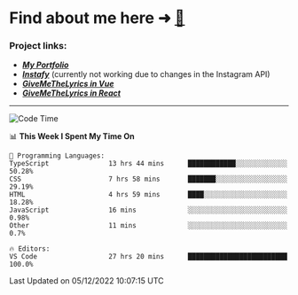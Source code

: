 # Find about me here ➜ [🧑](https://pauabella.dev)

### Project links:
- ***[My Portfolio](https://pauabella.dev)***
- ***[Instafy](https://instafy.me)*** (currently not working due to changes in the Instagram API)
- ***[GiveMeTheLyrics in Vue](https://lyrics.pauabella.dev)***
- ***[GiveMeTheLyrics in React](https://pauabella.dev/GiveMeTheLyrics)***

---
<!--START_SECTION:waka-->
![Code Time](http://img.shields.io/badge/Code%20Time-1%2C710%20hrs%2016%20mins-blue)

📊 **This Week I Spent My Time On** 

```text
💬 Programming Languages: 
TypeScript               13 hrs 44 mins      ████████████░░░░░░░░░░░░░   50.28% 
CSS                      7 hrs 58 mins       ███████░░░░░░░░░░░░░░░░░░   29.19% 
HTML                     4 hrs 59 mins       ████░░░░░░░░░░░░░░░░░░░░░   18.28% 
JavaScript               16 mins             ░░░░░░░░░░░░░░░░░░░░░░░░░   0.98% 
Other                    11 mins             ░░░░░░░░░░░░░░░░░░░░░░░░░   0.7%

🔥 Editors: 
VS Code                  27 hrs 20 mins      █████████████████████████   100.0%

```


 Last Updated on 05/12/2022 10:07:15 UTC
<!--END_SECTION:waka-->
